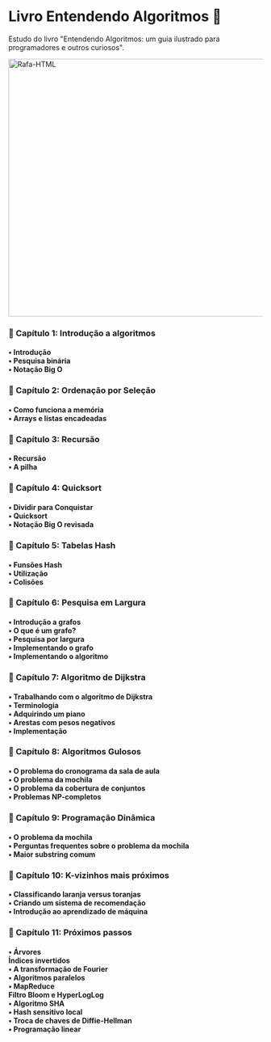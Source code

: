 # Livro Entendendo Algoritmos 📖
Estudo do livro "Entendendo Algoritmos: um guia ilustrado para programadores e outros curiosos".

<img align="center" alt="Rafa-HTML" height="510" width="690" src= https://user-images.githubusercontent.com/43351342/232360285-03dd712f-6b8f-496c-8cbe-ed2d61526406.jpg >

<h3> 📄 Capítulo 1: Introdução a algoritmos</h3>
  <h4>• Introdução <br>• Pesquisa binária <br>• Notação Big O</h4>

<h3> 📄 Capítulo 2: Ordenação por Seleção</h3>
  <h4>• Como funciona a memória <br>• Arrays e listas encadeadas</h4>

<h3> 📄 Capítulo 3: Recursão</h3>
  <h4>• Recursão <br>• A pilha </h4>

<h3> 📄 Capítulo 4: Quicksort</h3>
  <h4>• Dividir para Conquistar <br>• Quicksort <br>• Notação Big O revisada</h4>

<h3>📄 Capítulo 5: Tabelas Hash</h3>
  <h4>• Funsões Hash <br>• Utilização <br>• Colisões</h4>

<h3> 📄 Capítulo 6: Pesquisa em Largura</h3>
  <h4>• Introdução a grafos <br>• O que é um grafo? <br>• Pesquisa por largura <br>• Implementando o grafo <br>• Implementando o algoritmo </h4>

<h3> 📄 Capítulo 7: Algoritmo de Dijkstra</h3>
  <h4>• Trabalhando com o algoritmo de Dijkstra <br>• Terminologia <br>• Adquirindo um piano <br>• Arestas com pesos negativos <br>• Implementação </h4>

<h3> 📄 Capítulo 8: Algoritmos Gulosos</h3>
  <h4>• O problema do cronograma da sala de aula <br>• O problema da mochila <br>• O problema da cobertura de conjuntos <br>• Problemas NP-completos </h4>

<h3> 📄 Capítulo 9: Programação Dinâmica</h3>
  <h4>• O problema da mochila <br>• Perguntas frequentes sobre o problema da mochila <br>• Maior substring comum </h4>

<h3> 📄 Capítulo 10: K-vizinhos mais próximos</h3>
  <h4>• Classificando laranja versus toranjas <br>• Criando um sistema de recomendação <br>• Introdução ao aprendizado de máquina </h4>

<h3> 📄 Capítulo 11: Próximos passos</h3>
  <h4>• Árvores <br> Índices invertidos <br>• A transformação de Fourier <br>• Algoritmos paralelos <br>• MapReduce <br> Filtro Bloom e HyperLogLog <br>• Algoritmo SHA <br>• Hash sensitivo local <br>• Troca de chaves de Diffie-Hellman <br>• Programação linear </h4>




